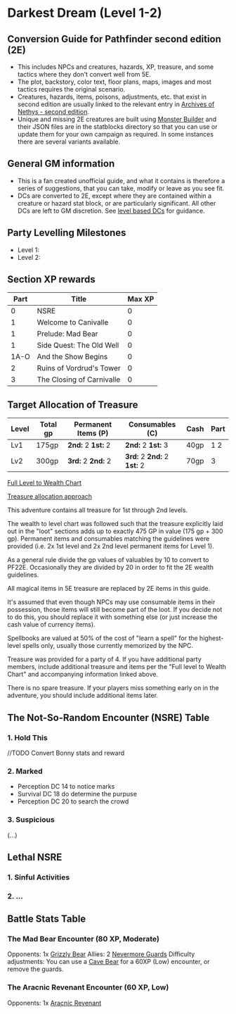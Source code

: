 # Darkest Dream (Level 1-2)

## Conversion Guide for Pathfinder second edition (2E)

  - This includes NPCs and creatures, hazards, XP, treasure, and some tactics where they don't convert well from 5E.
  - The plot, backstory, color text, floor plans, maps, images and most tactics requires the original scenario.
  - Creatures, hazards, items, poisons, adjustments, etc. that exist in second edition are usually linked to the relevant entry in [Archives of Nethys - second edition](https://2e.aonprd.com/).
  - Unique and missing 2E creatures are built using [Monster Builder](http://monster.pf2.tools/) and their JSON files are in the statblocks directory so that you can use or update them for your own campaign as required. In some instances there are several variants available.

## General GM information

  - This is a fan created unofficial guide, and what it contains is therefore a series of suggestions, that you can take, modify or leave as you see fit.
  - DCs are converted to 2E, except where they are contained within a creature or hazard stat block, or are particularly significant. All other DCs are left to GM discretion. See [level based DCs](https://2e.aonprd.com/Rules.aspx?ID=554) for guidance.

## Party Levelling Milestones

- Level 1: 
- Level 2:

## Section XP rewards

Part | Title                    | Max XP 
-----|--------------------------|-------
0    | NSRE                     |  0
1    | Welcome to Canivalle     |  0
1    | Prelude: Mad Bear        |  0
1    | Side Quest: The Old Well |  0  
1A-O | And the Show Begins      |  0 
2    | Ruins of Vordrud's Tower |  0 
3    | The Closing of Carnivalle|  0

## Target Allocation of Treasure

Level | Total gp | Permanent Items (P)   | Consumables (C)                  | Cash  | Part
------|----------|-----------------------|----------------------------------|-------|-----
Lv1   | 175gp    | **2nd:** 2 **1st:** 2 | **2nd:** 2 **1st:** 3            | 40gp  | 1 2
Lv2   | 300gp    | **3rd:** 2 **2nd:** 2 | **3rd:** 2 **2nd:** 2 **1st:** 2 | 70gp  | 3

[Full Level to Wealth Chart](http://2e.aonprd.com/Rules.aspx?ID=581)

[Treasure allocation approach](https://docs.google.com/spreadsheets/d/18jlGuaCs5O1qm3dP0zck3_I4YpZK4_aEerwI_J5LOnk/)

This adventure contains all treasure for 1st through 2nd levels.

The wealth to level chart was followed such that the treasure explicitly laid out in the "loot" sections adds up to exactly 475 GP in value (175 gp + 300 gp). Permanent items and consumables matching the guidelines were provided (i.e. 2x 1st level and 2x 2nd level permanent items for Level 1).

As a general rule divide the gp values of valuables by 10 to convert to PF22E. Occasionally they are divided by 20 in order to fit the 2E wealth guidelines. 

All magical items in 5E treasure are replaced by 2E items in this guide.

It's assumed that even though NPCs may use consumable items in their possession, those items will still become part of the loot. If you decide not to do this, you should replace it with something else (or just increase the cash value of currency items).

Spellbooks are valued at 50% of the cost of "learn a spell" for the highest-level spells only, usually those currently memorized by the NPC.

Treasure was provided for a party of 4. If you have additional party members, include additional treasure and items per the "Full level to Wealth Chart" and accompanying information linked above.

There is no spare treasure. If your players miss something early on in the adventure, you should include additional items later.

## The Not-So-Random Encounter (NSRE) Table

### 1. Hold This

//TODO Convert Bonny stats and reward

### 2. Marked

* Perception DC 14 to notice marks
* Survival DC 18 do determine the purpuse
* Perception DC 20 to search the crowd

### 3. Suspicious

(...)

## Lethal NSRE

### 1. Sinful Activities

### 2. ...

## Battle Stats Table

### The Mad Bear Encounter (80 XP, Moderate)

Opponents: 1x [Grizzly Bear](https://2e.aonprd.com/Monsters.aspx?ID=2850)
Allies: 2 [Nevermore Guards](https://2e.aonprd.com/NPCs.aspx?ID=933)
Difficulty adjustments: You can use a [Cave Bear](https://2e.aonprd.com/Monsters.aspx?ID=2850) for a 60XP (Low) encounter, or remove the guards.

### The Aracnic Revenant Encounter (60 XP, Low)

Opponents: 1x [Aracnic Revenant](https://monster.pf2.tools/v/75S8JJpT-aracnic-revenant)
